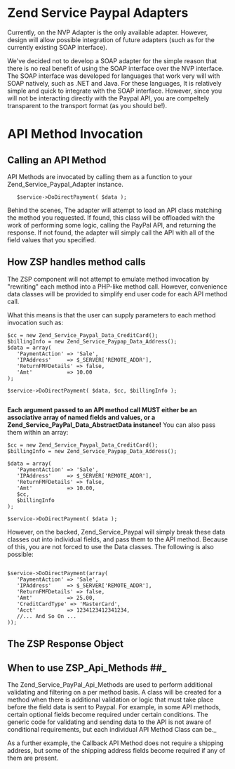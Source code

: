 # Zend Service Paypal Adapters #

Currently, on the NVP Adapter is the only available adapter. However, design will allow possible integration of future adapters (such as for the currently existing SOAP interface).

We've decided not to develop a SOAP adapter for the simple reason that there is no real benefit of using the SOAP interface over the NVP interface.  The SOAP interface was developed for languages that work very will with SOAP natively, such as .NET and Java. For these languages, It is relatively simple and quick to integrate with the SOAP interface.  However, since you will not be interacting directly with the Paypal API, you are compeltely transparent to the transport format (as you should be!).

# API Method Invocation #

## Calling an API Method ##

API Methods are invocated by calling them as a function to your Zend\_Service\_Paypal\_Adapter instance.

```
   $service->DoDirectPayment( $data );
```

Behind the scenes, The adapter will attempt to load an API class matching the method you requested.  If found, this class will be offloaded with the work of performing some logic, calling the PayPal API, and returning the response.  If not found, the adapter will simply call the API with all of the field values that you specified.

## How ZSP handles method calls ##

The ZSP component will not attempt to emulate method invocation by "rewriting" each method into a PHP-like method call.  However, convenience data classes will be provided to simplify end user code for each API method call.

What this means is that the user can supply parameters to each method invocation such as:

```
$cc = new Zend_Service_Paypal_Data_CreditCard();
$billingInfo = new Zend_Service_Paypap_Data_Address();
$data = array(
   'PaymentAction' => 'Sale',
   'IPAddress'     => $_SERVER['REMOTE_ADDR'],
   'ReturnFMFDetails' => false,
   'Amt'           => 10.00
);

$service->DoDirectPayment( $data, $cc, $billingInfo );


```

**Each argument passed to an API method call MUST either be an associative array of named fields and values, or a Zend\_Service\_PayPal\_Data\_AbstractData instance!**  You can also pass them within an array:

```
$cc = new Zend_Service_Paypal_Data_CreditCard();
$billingInfo = new Zend_Service_Paypap_Data_Address();

$data = array(
   'PaymentAction' => 'Sale',
   'IPAddress'     => $_SERVER['REMOTE_ADDR'],
   'ReturnFMFDetails' => false,
   'Amt'           => 10.00,
   $cc,
   $billingInfo
);

$service->DoDirectPayment( $data );
```

However, on the backed, Zend\_Service\_Paypal will simply break these data classes out into individual fields, and pass them to the API method.  Because of this, you are not forced to use the Data classes.  The following is also possible:

```

$service->DoDirectPayment(array(
   'PaymentAction' => 'Sale',
   'IPAddress'     => $_SERVER['REMOTE_ADDR'],
   'ReturnFMFDetails' => false,
   'Amt'           => 25.00,
   'CreditCardType' => 'MasterCard',
   'Acct'          => 1234123412341234,
   //... And So On ...
));

```

## The ZSP Response Object ##

## When to use ZSP\_Api_Methods ##_

The Zend\_Service\_PayPal\_Api_Methods are used to perform additional validating and filtering on a per method basis.  A class will be created for a method when there is additional validation or logic that must take place before the field data is sent to Paypal.  For example, in some API methods, certain optional fields become required under certain conditions.  The generic code for validating and sending data to the API is not aware of conditional requirements, but each individual API Method Class can be._

As a further example, the Callback API Method does not require a shipping address, but some of the shipping address fields become required if any of them are present.
